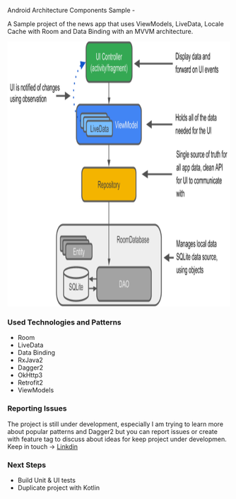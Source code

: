 Android Architecture Components Sample -

A Sample project of the news app that uses ViewModels, LiveData, Locale Cache with Room and Data Binding with an MVVM architecture.

<p align="center">
        <img src="https://github.com/balwinderSingh1989/AndroidArchitectureComponent/blob/master/Images/arch.png" width="600" height="600"/>
       
</p>

### Used Technologies and Patterns
- Room
- LiveData
- Data Binding
- RxJava2
- Dagger2
- OkHttp3
- Retrofit2
- ViewModels


### Reporting Issues
The project is still under development, especially I am trying to learn more about popular patterns and Dagger2 but you can report issues or create with feature tag to discuss about ideas for keep project under developmen.
 Keep in touch -> [Linkdin](https://www.linkedin.com/in/balwinder-singh-29039b56/)
### Next Steps
- Build Unit & UI tests
- Duplicate project with Kotlin

